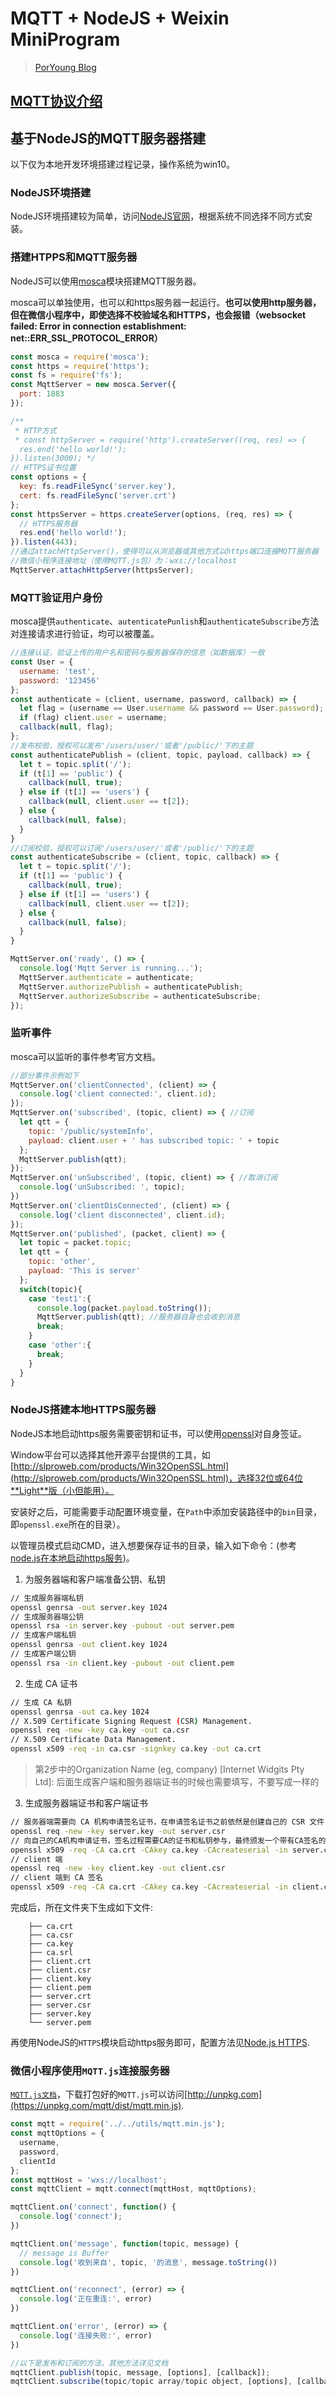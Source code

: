 # MQTT + NodeJS + Weixin MiniProgram
> [PorYoung Blog](https://blog.poryoung.cn)
## [MQTT协议介绍](https://cn.bing.com)

## 基于NodeJS的MQTT服务器搭建

以下仅为本地开发环境搭建过程记录，操作系统为win10。

### NodeJS环境搭建

NodeJS环境搭建较为简单，访问[NodeJS官网](https://nodejs.org)，根据系统不同选择不同方式安装。

### 搭建HTPPS和MQTT服务器

NodeJS可以使用[mosca](https://github.com/mcollina/mosca)模块搭建MQTT服务器。

mosca可以单独使用，也可以和https服务器一起运行。**也可以使用http服务器，但在微信小程序中，即使选择不校验域名和HTTPS，也会报错（websocket failed: Error in connection establishment: net::ERR_SSL_PROTOCOL_ERROR）**

```js
const mosca = require('mosca');
const https = require('https');
const fs = require('fs');
const MqttServer = new mosca.Server({
  port: 1883
});

/**
 * HTTP方式
 * const httpServer = require('http').createServer((req, res) => {
  res.end('hello world!');
}).listen(3000); */
// HTTPS证书位置
const options = {
  key: fs.readFileSync('server.key'),
  cert: fs.readFileSync('server.crt')
};
const httpsServer = https.createServer(options, (req, res) => {
  // HTTPS服务器
  res.end('hello world!');
}).listen(443);
//通过attachHttpServer()，使得可以从浏览器或其他方式以https端口连接MQTT服务器
//微信小程序连接地址（使用MQTT.js包）为：wxs://localhost
MqttServer.attachHttpServer(httpsServer);
```

### MQTT验证用户身份

mosca提供`authenticate`、`autenticatePunlish`和`authenticateSubscribe`方法对连接请求进行验证，均可以被覆盖。

```js
//连接认证，验证上传的用户名和密码与服务器保存的信息（如数据库）一致
const User = {
  username: 'test',
  password: '123456'
};
const authenticate = (client, username, password, callback) => {
  let flag = (username == User.username && password == User.password);
  if (flag) client.user = username;
  callback(null, flag);
};
//发布校验，授权可以发布'/users/user/'或者'/public/'下的主题
const authenticatePublish = (client, topic, payload, callback) => {
  let t = topic.split('/');
  if (t[1] == 'public') {
    callback(null, true);
  } else if (t[1] == 'users') {
    callback(null, client.user == t[2]);
  } else {
    callback(null, false);
  }
}
//订阅校验，授权可以订阅'/users/user/'或者'/public/'下的主题
const authenticateSubscribe = (client, topic, callback) => {
  let t = topic.split('/');
  if (t[1] == 'public') {
    callback(null, true);
  } else if (t[1] == 'users') {
    callback(null, client.user == t[2]);
  } else {
    callback(null, false);
  }
}

MqttServer.on('ready', () => {
  console.log('Mqtt Server is running...');
  MqttServer.authenticate = authenticate;
  MqttServer.authorizePublish = authenticatePublish;
  MqttServer.authorizeSubscribe = authenticateSubscribe;
});
```

### 监听事件

mosca可以监听的事件参考官方文档。

```js
//部分事件示例如下
MqttServer.on('clientConnected', (client) => {
  console.log('client connected:', client.id);
});
MqttServer.on('subscribed', (topic, client) => { //订阅
  let qtt = {
    topic: '/public/systemInfo',
    payload: client.user + ' has subscribed topic: ' + topic
  };
  MqttServer.publish(qtt);
});
MqttServer.on('unSubscribed', (topic, client) => { //取消订阅
  console.log('unSubscribed: ', topic);
})
MqttServer.on('clientDisConnected', (client) => {
  console.log('client disconnected', client.id);
});
MqttServer.on('published', (packet, client) => {
  let topic = packet.topic;
  let qtt = {
    topic: 'other',
    payload: 'This is server'
  };
  switch(topic){
    case 'test1':{
      console.log(packet.payload.toString());
      MqttServer.publish(qtt); //服务器自身也会收到消息
      break;
    }
    case 'other':{
      break;
    }
  }
}
```

### NodeJS搭建本地HTTPS服务器

NodeJS本地启动https服务需要密钥和证书，可以使用[openssl](https://www.openssl.org/source/)对自身签证。

Window平台可以选择其他开源平台提供的工具，如[http://slproweb.com/products/Win32OpenSSL.html](http://slproweb.com/products/Win32OpenSSL.html)，选择32位或64位**Light**版（小但能用）。

安装好之后，可能需要手动配置环境变量，在`Path`中添加安装路径中的`bin`目录，即`openssl.exe`所在的目录）。

以管理员模式启动CMD，进入想要保存证书的目录，输入如下命令：(参考[node.js在本地启动https服务](https://blog.csdn.net/liuniansilence/article/details/78668578))。

1. 为服务器端和客户端准备公钥、私钥

```bash
// 生成服务器端私钥
openssl genrsa -out server.key 1024
// 生成服务器端公钥
openssl rsa -in server.key -pubout -out server.pem
// 生成客户端私钥
openssl genrsa -out client.key 1024
// 生成客户端公钥
openssl rsa -in client.key -pubout -out client.pem
```

2. 生成 CA 证书

```bash
// 生成 CA 私钥
openssl genrsa -out ca.key 1024
// X.509 Certificate Signing Request (CSR) Management.
openssl req -new -key ca.key -out ca.csr
// X.509 Certificate Data Management.
openssl x509 -req -in ca.csr -signkey ca.key -out ca.crt
```

> 第2步中的Organization Name (eg, company) [Internet Widgits Pty Ltd]: 后面生成客户端和服务器端证书的时候也需要填写，不要写成一样的

3. 生成服务器端证书和客户端证书

```bash
// 服务器端需要向 CA 机构申请签名证书，在申请签名证书之前依然是创建自己的 CSR 文件  
openssl req -new -key server.key -out server.csr  
// 向自己的CA机构申请证书，签名过程需要CA的证书和私钥参与，最终颁发一个带有CA签名的证书
openssl x509 -req -CA ca.crt -CAkey ca.key -CAcreateserial -in server.csr -out server.crt
// client 端
openssl req -new -key client.key -out client.csr
// client 端到 CA 签名
openssl x509 -req -CA ca.crt -CAkey ca.key -CAcreateserial -in client.csr -out client.crt
```

完成后，所在文件夹下生成如下文件:

```
    ├── ca.crt
    ├── ca.csr
    ├── ca.key
    ├── ca.srl
    ├── client.crt
    ├── client.csr
    ├── client.key
    ├── client.pem
    ├── server.crt
    ├── server.csr
    ├── server.key
    └── server.pem
```

再使用NodeJS的`HTTPS`模块启动https服务即可，配置方法见[Node.js HTTPS](https://www.w3cschool.cn/nodejs/85n21its.html).

### 微信小程序使用`MQTT.js`连接服务器

[`MQTT.js文档`](https://github.com/mqttjs/MQTT.js)，下载打包好的`MQTT.js`可以访问[http://unpkg.com](https://unpkg.com/mqtt/dist/mqtt.min.js).

```js
const mqtt = require('../../utils/mqtt.min.js');
const mqttOptions = {
  username,
  password,
  clientId
};
const mqttHost = 'wxs://localhost';
const mqttClient = mqtt.connect(mqttHost, mqttOptions);

mqttClient.on('connect', function() {
  console.log('connect');
})

mqttClient.on('message', function(topic, message) {
  // message is Buffer
  console.log('收到来自', topic, '的消息', message.toString())
})

mqttClient.on('reconnect', (error) => {
  console.log('正在重连:', error)
})

mqttClient.on('error', (error) => {
  console.log('连接失败:', error)
})

//以下是发布和订阅的方法，其他方法详见文档
mqttClient.publish(topic, message, [options], [callback]);
mqttClient.subscribe(topic/topic array/topic object, [options], [callback]);
```
